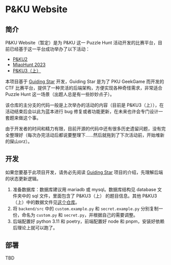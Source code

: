 # P&KU Website

## 简介

P&KU Website（暂定）是为 P&KU 这一 Puzzle Hunt 活动开发的比赛平台，目前已经基于这一平台成功举办了以下活动：
- [P&KU2](https://pnku2.pkupuzzle.art/)
- [MiaoHunt 2023](https://mh2023.puzzlehunt.cn/)
- [P&KU3（上）](https://pnku3.pkupuzzle.art/)

本项目基于 [Guiding Star](https://github.com/pku-GeekGame/guiding-star) 开发，Guiding Star 是为了 PKU GeekGame 而开发的 CTF 比赛平台，提供了一种灵活的后端架构，方便实现各种奇怪需求，非常适合 Puzzle Hunt 这一场景（出题人总是有一些妙妙点子）。

该仓库的主分支的代码一般是上次举办的活动的内容（目前是 P&KU3（上）），在活动结束后会以此为蓝本进行 bug 修复或者功能更新，在未来也许会专门设计一套题来做这个事。

由于开发者的时间和精力有限，目前开源的代码中还有很多历史遗留问题，没有完全整理好（每次办完活动后都说要整理下……然后就拖到了下次活动前，开始堆新的屎山orz）。

## 开发

如果您要基于此项目开发，请务必先阅读 [Guiding Star](https://github.com/pku-GeekGame/guiding-star) 项目的介绍，先理解后端的状态更新逻辑。

1. 准备数据库：数据库建议用 mariadb 或 mysql。数据库结构见 database 文件夹中的 sql 文件，里面包含了 P&KU3（上） 的题目信息。其他 P&KU3（上）中的数据文件见[这个仓库](https://github.com/PKUPC/pnku3-part1-data)。
2. 将 `backend/src` 中的 `custom.example.py` 和 `secret.example.py` 分别复制一份，命名为 `custom.py` 和 `secret.py`，并根据自己的需要调整。
3. 后端配置好 python 3.11 和 poetry，前端配置好 node 和 pnpm，安装好依赖后理论上就可以跑了。

## 部署

TBD





